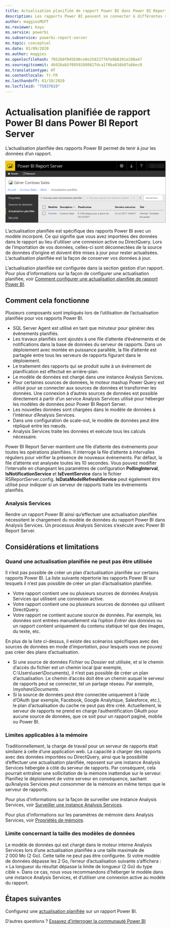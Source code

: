 ```yaml
---
title: Actualisation planifiée de rapport Power BI dans Power BI Report Server
description: Les rapports Power BI peuvent se connecter à différentes sources de données. Selon la façon dont les données sont utilisées, différentes sources de données sont disponibles.
author: maggiesMSFT
ms.reviewer: kayu
ms.service: powerbi
ms.subservice: powerbi-report-server
ms.topic: conceptual
ms.date: 01/09/2020
ms.author: maggies
ms.openlocfilehash: 7052b0f045b98ce8e25822f76fe0b8391e298a47
ms.sourcegitcommit: 4b926ab5f09592680627dca1f0ba016b07a86ec0
ms.translationtype: HT
ms.contentlocale: fr-FR
ms.lasthandoff: 01/10/2020
ms.locfileid: "75837619"
---
```

# <a name="power-bi-report-scheduled-refresh-in-power-bi-report-server"></a>Actualisation planifiée de rapport Power BI dans Power BI Report Server
L’actualisation planifiée des rapports Power BI permet de tenir à jour les données d’un rapport.

![Actualisation planifiée dans Power BI Report Server](media/scheduled-refresh/scheduled-refresh-success.png)

L’actualisation planifiée est spécifique des rapports Power BI avec un modèle incorporé. Ce qui signifie que vous avez importées des données dans le rapport au lieu d’utiliser une connexion active ou DirectQuery. Lors de l’importation de vos données, celles-ci sont déconnectées de la source de données d’origine et doivent être mises à jour pour rester actualisées. L’actualisation planifiée est la façon de conserver vos données à jour.

L’actualisation planifiée est configurée dans la section gestion d’un rapport. Pour plus d’informations sur la façon de configurer une actualisation planifiée, voir [Comment configurer une actualisation planifiée de rapport Power BI](configure-scheduled-refresh.md).

## <a name="how-this-works"></a>Comment cela fonctionne
Plusieurs composants sont impliqués lors de l’utilisation de l’actualisation planifiée pour vos rapports Power BI.

* SQL Server Agent est utilisé en tant que minuteur pour générer des événements planifiés.
* Les travaux planifiés sont ajoutés à une file d’attente d’événements et de notifications dans la base de données du serveur de rapports. Dans un déploiement avec montée en puissance parallèle, la file d’attente est partagée entre tous les serveurs de rapports figurant dans le déploiement.
* Le traitement des rapports qui se produit suite à un événement de planification est effectué en arrière-plan.
* Le modèle de données est chargé dans une instance Analysis Services.
* Pour certaines sources de données, le moteur mashup Power Query est utilisé pour se connecter aux sources de données et transformer les données. Une connexion à d’autres sources de données est possible directement à partir d’un service Analysis Services utilisé pour héberger les modèles de données pour Power BI Report Server.
* Les nouvelles données sont chargées dans le modèle de données à l’intérieur d’Analysis Services.
* Dans une configuration de scale-out, le modèle de données peut être répliqué entre les nœuds.
* Analysis Services traite les données et exécute tous les calculs nécessaire.

Power BI Report Server maintient une file d’attente des événements pour toutes les opérations planifiées. Il interroge la file d’attente à intervalles réguliers pour vérifier la présence de nouveaux événements. Par défaut, la file d’attente est analysée toutes les 10 secondes. Vous pouvez modifier l’intervalle en changeant les paramètres de configuration **PollingInterval**, **IsNotificationService** et **IsEventService** dans le fichier RSReportServer.config. **IsDataModelRefreshService** peut également être utilisé pour indiquer si un serveur de rapports traite les événements planifiés.

### <a name="analysis-services"></a>Analysis Services
Rendre un rapport Power BI ainsi qu’effectuer une actualisation planifiée nécessitent le chargement du modèle de données du rapport Power BI dans Analysis Services. Un processus Analysis Services s’exécute avec Power BI Report Server.

## <a name="considerations-and-limitations"></a>Considérations et limitations
### <a name="when-scheduled-refresh-cant-be-used"></a>Quand une actualisation planifiée ne peut pas être utilisée
Il n’est pas possible de créer un plan d’actualisation planifiée sur certains rapports Power BI. La liste suivante répertorie les rapports Power BI sur lesquels il n’est pas possible de créer un plan d’actualisation planifiée.

* Votre rapport contient une ou plusieurs sources de données Analysis Services qui utilisent une connexion active.
* Votre rapport contient une ou plusieurs sources de données qui utilisent DirectQuery.
* Votre rapport ne contient aucune source de données. Par exemple, les données sont entrées manuellement via l’option *Entrer des données* ou un rapport contient uniquement du contenu statique tel que des images, du texte, etc.

En plus de la liste ci-dessus, il existe des scénarios spécifiques avec des sources de données en mode d’*importation*, pour lesquels vous ne pouvez pas créer des plans d’actualisation.

* Si une source de données *Fichier* ou *Dossier* est utilisée, et si le chemin d’accès du fichier est un chemin local (par exemple, C:\Users\user\Documents), il n’est pas possible de créer un plan d’actualisation. Le chemin d’accès doit être un chemin auquel le serveur de rapports peut se connecter, tel un partage réseau. Par exemple, *\\myshare\Documents*.
* Si la source de données peut être connectée uniquement à l’aide d’OAuth (par exemple, Facebook, Google Analytique, Salesforce, etc.), le plan d’actualisation du cache ne peut pas être créé. Actuellement, le serveur de rapports ne prend en charge l’authentification OAuth pour aucune source de données, que ce soit pour un rapport paginé, mobile ou Power BI.

### <a name="memory-limits"></a>Limites applicables à la mémoire
Traditionnellement, la charge de travail pour un serveur de rapports était similaire à celle d’une application web. La capacité à charger des rapports avec des données importées ou DirectQuery, ainsi que la possibilité d’effectuer une actualisation planifiée, reposent sur une instance Analysis Services hébergée à côté du serveur de rapports. Par conséquent, cela pourrait entraîner une sollicitation de la mémoire inattendue sur le serveur. Planifiez le déploiement de votre serveur en conséquence, sachant qu’Analysis Services peut consommer de la mémoire en même temps que le serveur de rapports.

Pour plus d’informations sur la façon de surveiller une instance Analysis Services, voir [Surveiller une instance Analysis Services](https://docs.microsoft.com/sql/analysis-services/instances/monitor-an-analysis-services-instance).

Pour plus d’informations sur les paramètres de mémoire dans Analysis Services, voir [Propriétés de mémoire](https://docs.microsoft.com/sql/analysis-services/server-properties/memory-properties).

### <a name="data-model-size-limit"></a>Limite concernant la taille des modèles de données
Le modèle de données qui est chargé dans le moteur interne Analysis Services lors d’une actualisation planifiée a une taille maximale de 2 000 Mo (2 Go). Cette taille ne peut pas être configurée. Si votre modèle de données dépasse les 2 Go, l’erreur d’actualisation suivante s’affichera : « La longueur du résultat dépasse la limite de longueur (2 Go) du type cible ». Dans ce cas, nous vous recommandons d’héberger le modèle dans une instance Analysis Services, et d’utiliser une connexion active au modèle du rapport.

## <a name="next-steps"></a>Étapes suivantes
Configurez une [actualisation planifiée](configure-scheduled-refresh.md) sur un rapport Power BI.

D’autres questions ? [Essayez d’interroger la communauté Power BI](https://community.powerbi.com/)
